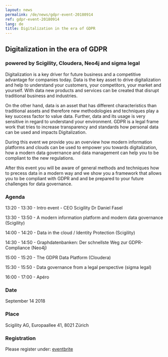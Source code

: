 ```yaml
---
layout: news
permalink: /de/news/gdpr-event-20180914
ref: gdpr-event-20180914
lang: de
title: Digitalization in the era of GDPR
---
```


## Digitalization in the era of GDPR
### powered by Scigility, Cloudera, Neo4j and sigma legal

Digitalization is a key driver for future business and a competitive advantage for companies today. Data is the key asset to drive digitalization and help to understand your customers, your competitors, your market and yourself. With data new products and services can be created that disrupt traditional business and industries.

On the other hand, data is an asset that has different characteristics than traditional assets and therefore new methodologies and techniques play a key success factor to value data. Further, data and its usage is very sensitive in regard to understand your environment. GDPR is a legal frame work that tries to increase transparency and standards how personal data can be used and impacts Digitalization.

During this event we provide you an overview how modern information platforms and clouds can be used to empower you towards digitalization, how a modern data governance and data management can help you to be compliant to the new regulations.

After this event you will be aware of general methods and techniques how to precess data in a modern way and we show you a framework that allows you to be compliant with GDPR and and be prepared to your future challenges for data governance.

### Agenda

13:20 - 13:30 - Intro event - CEO Scigility Dr Daniel Fasel

13:30 - 13:50 - A modern information platform and modern data governance (Scigility)

14:00 - 14:20 - Data in the cloud / Identity Protection (Scigility)

14:30 - 14:50 - Graphdatenbanken: Der schnellste Weg zur GDPR-Compliance (Neo4j)

15:00 - 15:20 - The GDPR Data Platform (Cloudera)

15:30 - 15:50 - Data governance from a legal perspective (sigma legal)

16:00 - 17:00 - Apéro


### Date
September 14 2018

### Place
Scigility AG, Europaallee 41, 8021 Zürich

### Registration
Please register under: <a href='https://www.eventbrite.com/e/digitalization-in-the-era-of-gdpr-tickets-48406563334'>eventbrite</a> 
